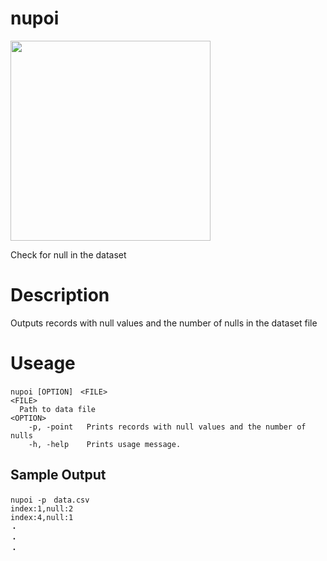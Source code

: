 # nupoi
<img src="https://user-images.githubusercontent.com/90143019/165062158-0bee35a4-c7b8-4797-8568-5b3570137c4f.png" width="320px">

Check for null in the dataset

# Description
Outputs records with null values and the number of nulls in the dataset file

# Useage
```
nupoi [OPTION]　<FILE>
<FILE>
  Path to data file
<OPTION>
    -p, -point   Prints records with null values and the number of nulls
    -h, -help    Prints usage message.
```
## Sample Output
```
nupoi -p　data.csv
index:1,null:2
index:4,null:1
・
・
・
```

